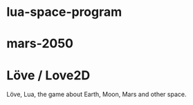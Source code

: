 # lua-space-program
# mars-2050
# Löve / Love2D

Löve, Lua, the game about Earth, Moon, Mars and other space.

